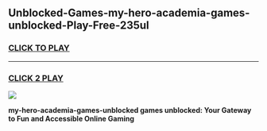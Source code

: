 
## Unblocked-Games-my-hero-academia-games-unblocked-Play-Free-235ul
<h3>
<a href="https://premium76.site?title=my-hero-academia-games-unblocked&ref=19M">CLICK TO PLAY</a></h3>
<hr>

<h3>
<a href="https://premium76.site?title=my-hero-academia-games-unblocked&ref=19M">CLICK 2 PLAY</a>
  
</h3>

<a href="https://premium76.site?title=my-hero-academia-games-unblocked&ref=19M"><img src="https://clearcache.store/games.png"></a>


**my-hero-academia-games-unblocked games unblocked: Your Gateway to Fun and Accessible Online Gaming**

